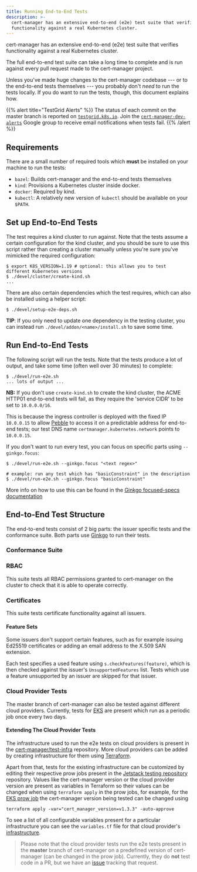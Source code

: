 ```yaml
---
title: Running End-to-End Tests
description: >-
  cert-manager has an extensive end-to-end (e2e) test suite that verifies
  functionality against a real Kubernetes cluster.
---
```


cert-manager has an extensive end-to-end (e2e) test suite that verifies
functionality against a real Kubernetes cluster.

The full end-to-end test suite can take a long time to complete and is run
against every pull request made to the cert-manager project.

Unless you've made huge changes to the cert-manager codebase --- or to the
end-to-end tests themselves --- you probably don't _need_ to run the tests
locally. If you do want to run the tests, though, this document explains how.

{{% alert title="TestGrid Alerts"  %}} The status of each commit on the master
branch is reported on
[`testgrid.k8s.io`](https://testgrid.k8s.io/jetstack-cert-manager-master). Join
the
[`cert-manager-dev-alerts`](https://groups.google.com/g/cert-manager-dev-alerts)
Google group to receive email notifications when tests fail. {{% /alert %}}

## Requirements

There are a small number of required tools which **must** be installed on your
machine to run the tests:

- `bazel`: Builds cert-manager and the end-to-end tests themselves
- `kind`: Provisions a Kubernetes cluster inside docker.
- `docker`: Required by kind.
- `kubectl`: A relatively new version of `kubectl` should be available on your
  `$PATH`.

## Set up End-to-End Tests

The test requires a kind cluster to run against. Note that the tests assume a
certain configuration for the kind cluster, and you should be sure to use this
script rather than creating a cluster manually unless you're sure you've
mimicked the required configuration:

```console
$ export K8S_VERSION=1.19 # optional: this allows you to test different Kubernetes versions
$ ./devel/cluster/create-kind.sh
...
```

There are also certain dependencies which the test requires, which can also be
installed using a helper script:

```console
$ ./devel/setup-e2e-deps.sh
```

**TIP**: If you only need to update one dependency in the testing cluster, you
can instead run `./devel/addon/<name>/install.sh` to save some time.

## Run End-to-End Tests

The following script will run the tests. Note that the tests produce a lot of
output, and take some time (often well over 30 minutes) to complete:

```console
$ ./devel/run-e2e.sh
... lots of output ...
```

**NB:** If you don't use `create-kind.sh` to create the kind cluster, the ACME
HTTP01 end-to-end tests will fail, as they require the 'service CIDR' to be set
to `10.0.0.0/16`.

This is because the ingress controller is deployed with the fixed IP `10.0.0.15`
to allow [Pebble](https://github.com/letsencrypt/pebble) to access it on a
predictable address for end-to-end tests; our test DNS name
`certmanager.kubernetes.network` points to `10.0.0.15`.

If you don't want to run every test, you can focus on specific parts using
`--ginkgo.focus`:

```console
$ ./devel/run-e2e.sh --ginkgo.focus "<text regex>"

# example: run any test which has "basicConstraint" in the description
$ ./devel/run-e2e.sh --ginkgo.focus "basicConstraint"
```

More info on how to use this can be found in the
[Ginkgo focused-specs documentation](https://onsi.github.io/ginkgo/#focused-specs)

## End-to-End Test Structure

The end-to-end tests consist of 2 big parts: the issuer specific tests and the
conformance suite. Both parts use
[Ginkgo](https://onsi.github.io/ginkgo/#getting-ginkgo) to run their tests.

### Conformance Suite

### RBAC

This suite tests all RBAC permissions granted to cert-manager on the cluster to
check that it is able to operate correctly.

### Certificates

This suite tests certificate functionality against all issuers.

#### Feature Sets

Some issuers don't support certain features, such as for example issuing Ed25519
certificates or adding an email address to the X.509 SAN extension.

Each test specifies a used feature using `s.checkFeatures(feature)`, which is
then checked against the issuer's `UnsupportedFeatures` list. Tests which use a
feature unsupported by an issuer are skipped for that issuer.

### Cloud Provider Tests

The master branch of cert-manager can also be tested against different cloud
providers. Currently, tests for [EKS](https://aws.amazon.com/eks/) are present
which run as a periodic job once every two days.

#### Extending The Cloud Provider Tests

The infrastructure used to run the e2e tests on cloud providers is present in
the [cert-manager/test-infra](https://github.com/cert-manager/test-infra)
repository. More cloud providers can be added by creating infrastructure for
them using [Terraform](https://www.terraform.io/).

Apart from that, tests for the existing infrastructure can be customized by
editing their respective prow jobs present in the
[Jetstack testing repository](https://github.com/jetstack/testing/tree/master/config/jobs/cert-manager)
repository. Values like the cert-manager version or the cloud provider version
are present as variables in Terraform so their values can be changed when using
`terraform apply` in the prow jobs, for example, for the
[EKS prow job](https://github.com/jetstack/testing/blob/master/config/jobs/cert-manager/cert-manager-periodics.yaml#L524)
the cert-manager version being tested can be changed using

```
terraform apply -var="cert_manager_version=v1.3.3" -auto-approve
```

To see a list of all configurable variables present for a particular
infrastructure you can see the `variables.tf` file for that cloud provider's
[infrastructure](https://github.com/cert-manager/test-infra).

> Please note that the cloud provider tests run the e2e tests present in the
> **master** branch of cert-manager on a predefined version of cert-manager (can
> be changed in the prow job). Currently, they do **not** test code in a PR, but
> we have an [issue](https://github.com/jetstack/cert-manager/issues/4349)
> tracking that request.
